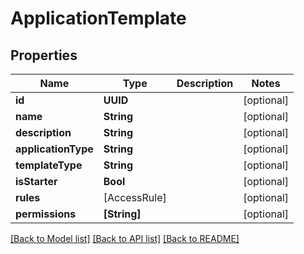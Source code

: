 # ApplicationTemplate

## Properties
Name | Type | Description | Notes
------------ | ------------- | ------------- | -------------
**id** | **UUID** |  | [optional] 
**name** | **String** |  | [optional] 
**description** | **String** |  | [optional] 
**applicationType** | **String** |  | [optional] 
**templateType** | **String** |  | [optional] 
**isStarter** | **Bool** |  | [optional] 
**rules** | [AccessRule] |  | [optional] 
**permissions** | **[String]** |  | [optional] 

[[Back to Model list]](../README.md#documentation-for-models) [[Back to API list]](../README.md#documentation-for-api-endpoints) [[Back to README]](../README.md)


